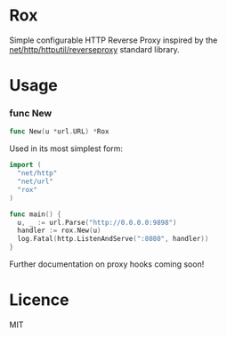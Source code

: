 # Rox
Simple configurable HTTP Reverse Proxy inspired by the [net/http/httputil/reverseproxy](https://github.com/golang/go/blob/master/src/net/http/httputil/reverseproxy.go) standard library.

# Usage
### func New
```go
func New(u *url.URL) *Rox
```

Used in its most simplest form:
```go
import (
  "net/http"
  "net/url"
  "rox"
)

func main() {
  u, _ := url.Parse("http://0.0.0.0:9898")
  handler := rox.New(u)
  log.Fatal(http.ListenAndServe(":8080", handler))
}
```
Further documentation on proxy hooks coming soon!

# Licence
MIT
